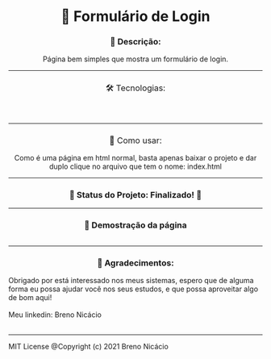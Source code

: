 <h1 align="center">
    <div href="#">🔗 Formulário de Login</div>
</h1>

<h3 align="center">🚀 Descrição:</h3>

<div align="center">
    Página bem simples que mostra  um formulário de login.
</div>

<hr>

<div>
	<h3 style="font-weight: normal;" align="center">🛠 Tecnologias:</h3>
</div>


<div align="center">
    <img style="margin: 10px;" src="https://img.shields.io/badge/bootstrap-v.4.0.1-blue" alt="">
    <img style="margin: 10px;" src="https://img.shields.io/badge/HTML5-tecnology-yellow" alt="">
    <img style="margin: 10px;" src="https://img.shields.io/badge/CSS3-tecnology-orange" alt="">
</div>

<hr>

<h3 style="font-weight: normal;" align="center">🚀 Como usar:</h3>
<div align="center"">
  Como é uma página em html normal, basta apenas baixar o projeto e dar duplo clique no arquivo
  que tem o nome: index.html

<hr>
	    
</div>
<h3 align="center"> 
	🚧  Status do Projeto:  Finalizado!  🚧
</h3>
<hr>

<h3 align="center"> 🚀 Demostração da página</h3>

<div align="center">
    <img  src="./Bootstrap_formulário de login/assets/images/form_login_readme.jpeg" width="auto" height="auto" alt="">
</div>
										     
<hr>
										     
<h3 align="center">🚀 Agradecimentos:</h3>
		  
<div>
Obrigado por está interessado nos meus sistemas, espero que de alguma forma eu possa
ajudar você nos seus estudos, e que possa aproveitar algo de bom aqui! <br><br>
Meu linkedin: Breno Nicácio <br><br>	   
</div>		  

	   
<hr>      


MIT License
@Copyright (c) 2021 Breno Nicácio


